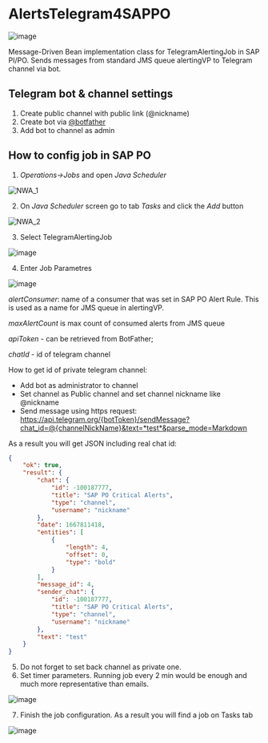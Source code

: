 # AlertsTelegram4SAPPO

![image](https://user-images.githubusercontent.com/7569642/207462346-415ca487-b538-4efc-9328-e406eca96420.png)

Message-Driven Bean implementation class for TelegramAlertingJob in SAP PI/PO. Sends messages from standard JMS queue alertingVP to Telegram channel via bot.

## Telegram bot & channel settings

1. Create public channel with public link (@nickname)
2. Create bot via [@botfather](https://t.me/BotFather)
3. Add bot to channel as admin

## How to config job in SAP PO

1. *Operations->Jobs* and open *Java Scheduler*
    
![NWA_1](https://user-images.githubusercontent.com/7569642/207361440-127bc192-8ba2-460d-b735-73b575554b49.png)


2. On *Java Scheduler* screen go to tab *Tasks* and click the *Add* button
    
![NWA_2](https://user-images.githubusercontent.com/7569642/207361501-b9d6cf7e-45ef-4ade-b66d-43701a620d56.png)

3. Select TelegramAlertingJob

![image](https://user-images.githubusercontent.com/7569642/207358318-f7d7dd3f-61e6-4e9a-aff0-c9605c39af0d.png)

4. Enter Job Parametres    

![image](https://user-images.githubusercontent.com/7569642/207359407-0c241b4d-9214-42b4-892c-4e3d0c7067c4.png)

*alertConsumer*: name of a consumer that was set in SAP PO Alert Rule. 
This is used as a name for JMS queue in alertingVP.

*maxAlertCount* is max count of consumed alerts from JMS queue

*apiToken* - can be retrieved from BotFather; 

*chatId* - id of telegram channel

How to get id of private telegram channel: 

- Add bot as administrator to channel
- Set channel as Public channel and set channel nickname like @nickname
- Send message using https request: https://api.telegram.org/{botToken}/sendMessage?chat_id=@{channelNickName}&text=*test*&parse_mode=Markdown 

As a result you will get JSON including real chat id:

```json
{
    "ok": true,
    "result": {
        "chat": {
            "id": -100187777,
            "title": "SAP PO Critical Alerts",
            "type": "channel",
            "username": "nickname"
        },
        "date": 1667811418,
        "entities": [
            {
                "length": 4,
                "offset": 0,
                "type": "bold"
            }
        ],
        "message_id": 4,
        "sender_chat": {
            "id": -100187777,
            "title": "SAP PO Critical Alerts",
            "type": "channel",
            "username": "nickname"
        },
        "text": "test"
    }
}
```

5. Do not forget to set back channel as private one.
6. Set timer parameters. Running job every 2 min would be enough and much more representative than emails.

![image](https://user-images.githubusercontent.com/7569642/207364908-e8e73ec7-2e1f-45dc-95ee-4481c43fff73.png)


7. Finish the job configuration. As a result you will find a job on Tasks tab

![image](https://user-images.githubusercontent.com/7569642/207365733-63daeb4a-bab0-498d-a1ce-4457e5e2e06f.png)

